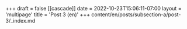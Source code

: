 +++
draft = false
[[cascade]]
date = 2022-10-23T15:06:11-07:00
layout = 'multipage'
title = 'Post 3 (en)'
+++
content/en/posts/subsection-a/post-3/_index.md
